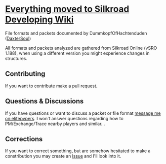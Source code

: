 # [Everything moved to Silkroad Developing Wiki](https://github.com/DummkopfOfHachtenduden/SilkroadDoc/wiki)

File formats and packets documented by DummkopfOfHachtenduden ([DaxterSoul](http://www.elitepvpers.com/forum/members/1084164-daxtersoul.html)) 

All formats and packets analyzed are gathered from Silkroad Online (vSRO 1.188), when using a different version you might experience changes in structures. 

## Contributing
If you want to contribute make a pull request.

## Questions & Discussions
If you have questions or want to discuss a packet or file format [message me  on elitepvpers](http://www.elitepvpers.com/forum/private.php?do=newpm&u=1084164). 
I won't answer questions regarding how to PM/Exchange/Trace nearby players and similar...

## Corrections
If you want to correct something, but are somehow hesitated to make a constribution you may create an [Issue](https://github.com/DummkopfOfHachtenduden/Silkroad/issues) and I'll look into it.
